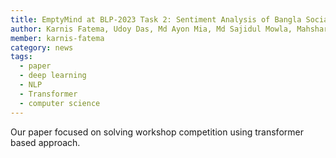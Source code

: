 ```yaml
---
title: EmptyMind at BLP-2023 Task 2: Sentiment Analysis of Bangla Social Media Posts using Transformer-Based Models
author: Karnis Fatema, Udoy Das, Md Ayon Mia, Md Sajidul Mowla, Mahshar Yahan, Md Fayez Ullah, Arpita Sarker, Hasan Murad
member: karnis-fatema
category: news
tags:
  - paper
  - deep learning
  - NLP
  - Transformer
  - computer science
---
```


Our paper focused on solving workshop competition using transformer based approach.